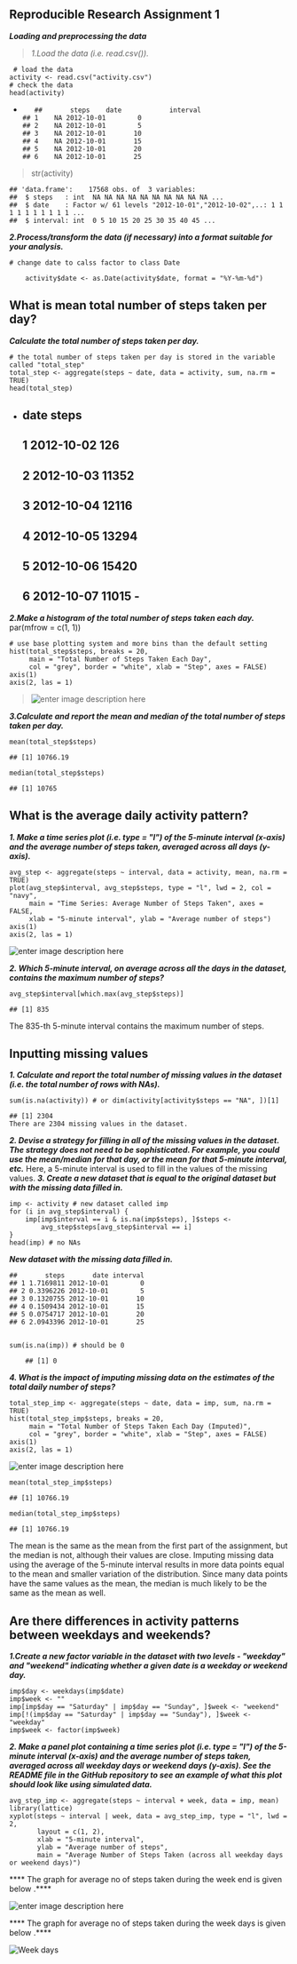 **Reproducible Research Assignment 1** 
----------------------------------------

***Loading and preprocessing the data***

> *1.Load the data (i.e. read.csv()).*
>

     # load the data
    activity <- read.csv("activity.csv")
    # check the data
    head(activity)
    

 -
          ##       steps    date            interval
       ## 1    NA 2012-10-01        0
       ## 2    NA 2012-10-01        5
       ## 3    NA 2012-10-01       10
       ## 4    NA 2012-10-01       15
       ## 5    NA 2012-10-01       20
       ## 6    NA 2012-10-01       25
     

>  str(activity)

    ## 'data.frame':    17568 obs. of  3 variables:
    ##  $ steps   : int  NA NA NA NA NA NA NA NA NA NA ...
    ##  $ date    : Factor w/ 61 levels "2012-10-01","2012-10-02",..: 1 1 1 1 1 1 1 1 1 1 ...
    ##  $ interval: int  0 5 10 15 20 25 30 35 40 45 ...

*******2.Process/transform the data (if necessary) into a format suitable for your analysis.*******

    # change date to calss factor to class Date
    
        activity$date <- as.Date(activity$date, format = "%Y-%m-%d")

  

**What is mean total number of steps taken per day?**
-----------------------------------------------------

***Calculate the total number of steps taken per day.***

    # the total number of steps taken per day is stored in the variable called "total_step"
    total_step <- aggregate(steps ~ date, data = activity, sum, na.rm = TRUE)
    head(total_step)
  

 - ##         date steps
   ## 1 2012-10-02   126
   ## 2 2012-10-03 11352
   ## 3 2012-10-04 12116
   ## 4 2012-10-05 13294
   ## 5 2012-10-06 15420
   ## 6 2012-10-07 11015  -

***2.Make a histogram of the total number of steps taken each day.***
par(mfrow = c(1, 1))

    # use base plotting system and more bins than the default setting
    hist(total_step$steps, breaks = 20, 
         main = "Total Number of Steps Taken Each Day",
         col = "grey", border = "white", xlab = "Step", axes = FALSE)
    axis(1)
    axis(2, las = 1)
  

>  ![enter image description here](https://lh3.googleusercontent.com/jBIuI71FfljHDs3Ut1mQM4Psf03MgulQmHQojfPwQyRQFz3tSsmTMHO7Umfb1r5JZik=s0 "Fig1.jpg") 

   
***3.Calculate and report the mean and median of the total number of steps taken per day.***

    mean(total_step$steps)
    
    ## [1] 10766.19
    
    median(total_step$steps)
    
    ## [1] 10765

**What is the average daily activity pattern?**
-------------------------------------------

***1. Make a time series plot (i.e. type = "l") of the 5-minute interval (x-axis) and the average number of steps taken, averaged across all days (y-axis).***

    avg_step <- aggregate(steps ~ interval, data = activity, mean, na.rm = TRUE)
    plot(avg_step$interval, avg_step$steps, type = "l", lwd = 2, col = "navy",
         main = "Time Series: Average Number of Steps Taken", axes = FALSE,
         xlab = "5-minute interval", ylab = "Average number of steps")
    axis(1)
    axis(2, las = 1)
![enter image description here](https://lh3.googleusercontent.com/3gEdDAz0o3QEjsz75RLEm09rPcqG_wmXguHSxfpEzSej7UTfimEwIew_R90betjXzQQ=s0 "Fig2.jpg")

***2. Which 5-minute interval, on average across all the days in the dataset, contains the maximum number of steps?***

    avg_step$interval[which.max(avg_step$steps)]
    
    ## [1] 835

The 835-th 5-minute interval contains the maximum number of steps.

**Inputting missing values**
------------------------

***1. Calculate and report the total number of missing values in the dataset (i.e. the total number of rows with NAs).***

    sum(is.na(activity)) # or dim(activity[activity$steps == "NA", ])[1]
    
    ## [1] 2304
    There are 2304 missing values in the dataset.
   ***2.  Devise a strategy for filling in all of the missing values in the dataset. The strategy does not need to be sophisticated. For example, you could use the mean/median for that day, or the mean for that 5-minute interval, etc.***
  Here, a 5-minute interval is used to fill in the values of the missing values.
   ***3. Create a new dataset that is equal to the original dataset but with the missing data filled in.***

    imp <- activity # new dataset called imp
    for (i in avg_step$interval) {
        imp[imp$interval == i & is.na(imp$steps), ]$steps <- 
            avg_step$steps[avg_step$interval == i]
    }
    head(imp) # no NAs
    
 ***New dataset with the missing data filled in.***

    ##       steps       date interval
    ## 1 1.7169811 2012-10-01        0
    ## 2 0.3396226 2012-10-01        5
    ## 3 0.1320755 2012-10-01       10
    ## 4 0.1509434 2012-10-01       15
    ## 5 0.0754717 2012-10-01       20
    ## 6 2.0943396 2012-10-01       25
    

    sum(is.na(imp)) # should be 0
        
        ## [1] 0
***4. What is the impact of imputing missing data on the estimates of the total daily number of steps?***

    total_step_imp <- aggregate(steps ~ date, data = imp, sum, na.rm = TRUE)
    hist(total_step_imp$steps, breaks = 20, 
         main = "Total Number of Steps Taken Each Day (Imputed)",
         col = "grey", border = "white", xlab = "Step", axes = FALSE)
    axis(1)
    axis(2, las = 1)



![enter image description here](https://lh3.googleusercontent.com/-zB5tvvWUn5w/VrRHUTlX7lI/AAAAAAAAACo/oenYlq3TF94/s0/Fig3.JPG "Fig3.JPG")

    mean(total_step_imp$steps)
    
    ## [1] 10766.19
    
    median(total_step_imp$steps)
    
    ## [1] 10766.19
The mean is the same as the mean from the first part of the assignment, but the median is not, although their values are close. Imputing missing data using the average of the 5-minute interval results in more data points equal to the mean and smaller variation of the distribution. Since many data points have the same values as the mean, the median is much likely to be the same as the mean as well.

**Are there differences in activity patterns between weekdays and weekends?**
------------------------------------------------------------------------
***1.Create a new factor variable in the dataset with two levels - "weekday" and "weekend" indicating whether a given date is a weekday or weekend day.***

    imp$day <- weekdays(imp$date)
    imp$week <- ""
    imp[imp$day == "Saturday" | imp$day == "Sunday", ]$week <- "weekend"
    imp[!(imp$day == "Saturday" | imp$day == "Sunday"), ]$week <- "weekday"
    imp$week <- factor(imp$week)
 
***2. Make a panel plot containing a time series plot (i.e. type = "l") of the 5-minute interval (x-axis) and the average number of steps taken, averaged across all weekday days or weekend days (y-axis). See the README file in the GitHub repository to see an example of what this plot should look like using simulated data.***

    avg_step_imp <- aggregate(steps ~ interval + week, data = imp, mean)
    library(lattice)
    xyplot(steps ~ interval | week, data = avg_step_imp, type = "l", lwd = 2,
           layout = c(1, 2), 
           xlab = "5-minute interval", 
           ylab = "Average number of steps",
           main = "Average Number of Steps Taken (across all weekday days or weekend days)")

**** The graph for average no of steps taken during the week end is given below .****

![enter image description here](https://lh3.googleusercontent.com/-82iazmbafAw/VrRLA-wLLoI/AAAAAAAAADc/bJxUgD46t0Q/s0/Fig4.jpg "New_Fig4.jpg")


**** The graph for average no of steps taken during the week days is given below .****


![Week days](https://lh3.googleusercontent.com/-vZta8SxVPn8/VrRKGm7OZnI/AAAAAAAAADM/q9Go4RY7QZk/s0/Fig5.JPG "Fig5.JPG")



